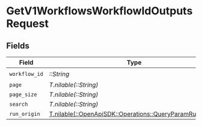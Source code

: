 # GetV1WorkflowsWorkflowIdOutputsRequest


## Fields

| Field                                                                                                      | Type                                                                                                       | Required                                                                                                   | Description                                                                                                |
| ---------------------------------------------------------------------------------------------------------- | ---------------------------------------------------------------------------------------------------------- | ---------------------------------------------------------------------------------------------------------- | ---------------------------------------------------------------------------------------------------------- |
| `workflow_id`                                                                                              | *::String*                                                                                                 | :heavy_check_mark:                                                                                         | N/A                                                                                                        |
| `page`                                                                                                     | *T.nilable(::String)*                                                                                      | :heavy_minus_sign:                                                                                         | N/A                                                                                                        |
| `page_size`                                                                                                | *T.nilable(::String)*                                                                                      | :heavy_minus_sign:                                                                                         | N/A                                                                                                        |
| `search`                                                                                                   | *T.nilable(::String)*                                                                                      | :heavy_minus_sign:                                                                                         | N/A                                                                                                        |
| `run_origin`                                                                                               | [T.nilable(::OpenApiSDK::Operations::QueryParamRunOrigin)](../../models/operations/queryparamrunorigin.md) | :heavy_minus_sign:                                                                                         | N/A                                                                                                        |
